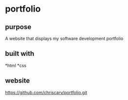 # portfolio
 ## purpose
 A website that displays my software development portfolio
 
 ## built with 
 *html 
 *css
 ## website
 https://github.com/chriscarv/portfolio.git
 
 
